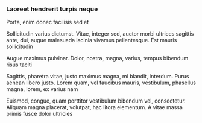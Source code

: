 ### Laoreet hendrerit turpis neque

Porta, enim donec facilisis sed et

Sollicitudin varius dictumst. Vitae, integer sed, auctor morbi ultrices sagittis ante, dui, augue malesuada lacinia vivamus pellentesque. Est mauris sollicitudin

Augue maximus pulvinar. Dolor, nostra, magna, varius, tempus bibendum risus taciti

Sagittis, pharetra vitae, justo maximus magna, mi blandit, interdum. Purus aenean libero justo. Lorem quam, vel faucibus mauris, vestibulum, phasellus magna, lorem, ex varius nam

Euismod, congue, quam porttitor vestibulum bibendum vel, consectetur. Aliquam magna placerat, volutpat, hac litora elementum. A vitae massa primis fusce dolor ultricies


